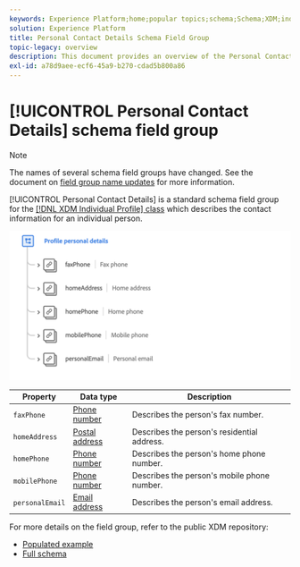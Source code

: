 ```yaml
---
keywords: Experience Platform;home;popular topics;schema;Schema;XDM;individual profile;fields;schemas;Schemas;personal details;Schema design;field group;Field group;
solution: Experience Platform
title: Personal Contact Details Schema Field Group
topic-legacy: overview
description: This document provides an overview of the Personal Contact Details schema field group.
exl-id: a78d9aee-ecf6-45a9-b270-cdad5b800a86
---
```


# [!UICONTROL Personal Contact Details] schema field group

>[!NOTE]
>
>The names of several schema field groups have changed. See the document on [field group name updates](../name-updates.md) for more information.

[!UICONTROL Personal Contact Details] is a standard schema field group for the [[!DNL XDM Individual Profile] class](../../classes/individual-profile.md) which describes the contact information for an individual person.

<img src='../../images/field-groups/profile-personal-details.png' width=700 /><br />

| Property | Data type | Description |
| --- | --- | --- |
| `faxPhone` | [Phone number](../../data-types/phone-number.md) | Describes the person's fax number. |
| `homeAddress` | [Postal address](../../data-types/postal-address.md) | Describes the person's residential address. |
| `homePhone` | [Phone number](../../data-types/phone-number.md) | Describes the person's home phone number. |
| `mobilePhone` | [Phone number](../../data-types/phone-number.md) | Describes the person's mobile phone number. |
| `personalEmail` | [Email address](../../data-types/email-address.md) | Describes the person's email address. |

For more details on the field group, refer to the public XDM repository:

* [Populated example](https://github.com/adobe/xdm/blob/master/components/mixins/profile/profile-personal-details.example.1.json)
* [Full schema](https://github.com/adobe/xdm/blob/master/components/mixins/profile/profile-personal-details.schema.json)
